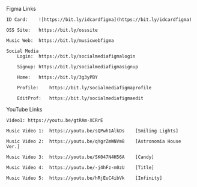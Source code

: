Figma Links

    ID Card:    ![https://bit.ly/idcardfigma](https://bit.ly/idcardfigma)

    OSS Site:   https://bit.ly/osssite

    Music Web:  https://bit.ly/musicwebfigma

    Social Media
        Login:  https://bit.ly/socialmediafigmalogin

        Signup: https://bit.ly/socialmediafigmasignup

        Home:   https://bit.ly/3g3yPBY

        Profile:    https://bit.ly/socialmediafigmaprofile

        EditProf:   https://bit.ly/socialmediafigmaedit

YouTube Links

    Video1: https://youtu.be/gtRAm-XCRrE
    
    Music Video 1:  https://youtu.be/sQPwh1AlkDs    [Smiling Lights]

    Music Video 2:  https://youtu.be/qYgrZmWNVm8    [Astronomia House Ver.]

    Music Video 3:  https://youtu.be/SK047N4H56A    [Candy]

    Music Video 4:  https://youtu.be/-j4hFz-m0zU    [Title]

    Music Video 5:  https://youtu.be/hRjEuC4ibVk    [Infinity]